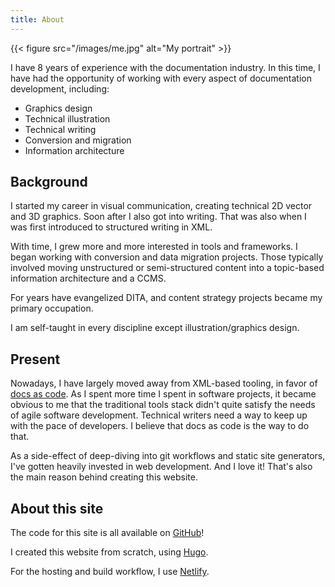 ```yaml
---
title: About
---
```


{{< figure src="/images/me.jpg" alt="My portrait" >}}

I have 8 years of experience with the documentation industry.
In this time, I have had the opportunity of working with every aspect
of documentation development, including:

- Graphics design
- Technical illustration
- Technical writing
- Conversion and migration
- Information architecture

## Background

I started my career in visual communication, creating technical 2D vector
and 3D graphics. Soon after I also got into writing. That was also when I
was first introduced to structured writing in XML.

With time, I grew more and more interested in tools and frameworks.
I began working with conversion and data migration projects.
Those typically involved moving unstructured or semi-structured content
into a topic-based information architecture and a CCMS.

For years have evangelized DITA, and content strategy projects became my
primary occupation.

I am self-taught in every discipline except illustration/graphics design.

## Present

Nowadays, I have largely moved away from XML-based tooling, in favor of
[docs as code](https://www.writethedocs.org/guide/docs-as-code/). As I spent
more time I spent in software projects, it became obvious to me that the traditional
tools stack didn't quite satisfy the needs of agile software development.
Technical writers need a way to keep up with the pace of developers.
I believe that docs as code is the way to do that.

As a side-effect of deep-diving into git workflows and static site generators,
I've gotten heavily invested in web development. And I love it! That's also
the main reason behind creating this website.

## About this site

The code for this site is all available on
[GitHub](https://github.com/dvdksn/davidkarlsson.tech)!

I created this website from scratch, using [Hugo](https://gohugo.io/).

For the hosting and build workflow, I use [Netlify](https://www.netlify.com/).
